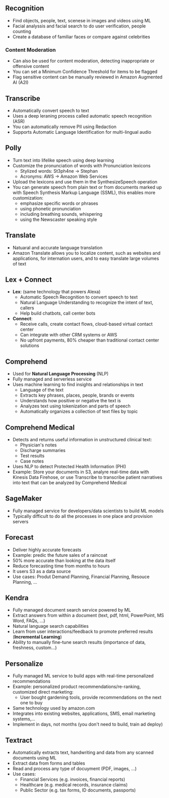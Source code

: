 ## Recognition
- Find objects, people, text, scenese in images and videos using ML
- Facial analyssis and facial search to do user verification, people counting
- Create a database of familiar faces or compare against celebrities

### Content Moderation
- Can also be used for content moderation, detecting inappropriate or offensive content
- You can set a Minimum Confidence Threshold for items to be flagged
- Flag sensitive content can be manually reviewed in Amazon Augmented AI (A2I)


## Transcribe
- Automatically convert speech to text
- Uses a deep leraning process called automatic speech recognition (ASR)
- You can automatically remove PII using Redaction
- Supports Automatic Language Identification for multi-lingual audio


## Polly
- Turn text into lifelike speech using deep learning
- Customize the pronunciation of words with Pronunciation lexicons
	- Stylized words: St3ph4ne -> Stephan
	- Acronyms: AWS -> Amazon Web Services
- Upload the lexicons and use them in the SynthesizeSpeech operation
- You can generate speech from plain text or from documents marked up with Speech Synthesis Markup Language (SSML), this enables more customization:
	- emphasize specific words or phrases
	- using phonetic pronunciation
	- including breathing sounds, whispering
	- using the Newscaster speaking style


## Translate
- Natuaral and accurate language translation
- Amazon Translate allows you to localize content, such as websites and applications, for internation users, and to easy translate large volumes of text


## Lex + Connect
- **Lex**: (same technology that powers Alexa)
	- Automatic Speech Recognition to convert speech to text
	- Natural Language Understanding to recognize the intent of text, callers
	- Help build chatbots, call center bots
- **Connect**:
	- Receive calls, create contact flows, cloud-based virtual contact center
	- Can integrate with other CRM systems or AWS
	- No upfront payments, 80% cheaper than traditional contact center solutions


## Comprehend
- Used for **Natural Language Processing** (NLP)
- Fully managed and serverless service
- Uses machine learning to find insights and relationships in text
	- Language of the text
	- Extracts key phrases, places, people, brands or events
	- Understands how positive or negative the text is
	- Analyzes text using tokenization and parts of speech
	- Automatically organizes a collection of text files by topic


## Comprehend Medical
- Detects and returns useful information in unstructured clinical text:
	- Physician's notes
	- Discharge summaries
	- Test results
	- Case notes
- Uses NLP to detect Protected Health Information (PHI)
- Example: Store your documents in S3, analyre real-time data with Kinesis Data Firehose, or use Transcribe to transcribe patient narratives into text that can be analyzed by Comprehend Medical


## SageMaker
- Fully managed service for developers/data scientists to build ML models
- Typically difficult to do all the processes in one place and provision servers


## Forecast
- Deliver highly accurate forecasts
- Example: predic the future sales of a raincoat
- 50% more accurate than looking at the data itself
- Reduce forecasting time from months to hours 
- It users S3 as a data source
- Use cases: Produt Demand Planning, Financial Planning, Resouce Planning, ...


## Kendra
- Fully managed document search service powered by ML
- Extract answers from within a document (text, pdf, html, PowerPoint, MS Word, FAQs, ...)
- Natural language search capabilities
- Learn from user interactions/feedback to promote preferred results (**Incremental Learning**)
- Ability to manually fine-tune search results (importance of data, freshness, custom...)


## Personalize
- Fully managed ML service to build apps with real-time personalized recommendations
- Example: personalized product recommendations/re-ranking, customized direct marketing:
	- User bought gardening tools, provide recommendations on the next one to buy
- Same technology used by amazon.com
- Integrates into existing websites, applications, SMS, email marketing systems,...
- Implement in days, not months (you don't need to build, train ad deploy)


## Textract
- Automatically extracts text, handwriting and data from any scanned documents using ML
- Extract data from forms and tables
- Read and process any type of docuyment (PDF, images, ...)
- Use cases:
	- Financial Services (e.g. invoices, financial reports)
	- Healthcare (e.g. medical records, insurance claims)
	- Public Sector (e.g. tax forms, ID documents, passports)

